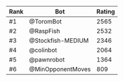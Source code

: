 Rank|Bot|Rating
---|---|---
#1|@ToromBot|2565
#2|@RaspFish|2532
#3|@Stockfish-MEDIUM|2346
#4|@colinbot|2064
#5|@pawnrobot|1364
#6|@MinOpponentMoves|809

